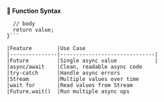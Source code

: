 
**🔸 Function Syntax**

```ReturnType functionName(ParameterList) {
  // body
  return value;
}```

|Feature	    |Use Case
|---------------|------------------------------|
|Future	        |Single async value            |
|async/await   	|Clean, readable async code
|try-catch	    |Handle async errors
|Stream	        |Multiple values over time
|wait for	    |Read values from Stream
|Future.wait()	|Run multiple async ops